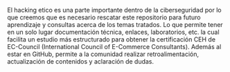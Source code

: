 El hacking etico es una parte importante dentro de la ciberseguridad por lo que creemos que es necesario rescatar este repositorio para futuro aprendizaje y consultas acerca de los temas tratados. 
Lo que permite tener en un solo lugar documentación técnica, enlaces, laboratorios, etc. la cual facilita un estudio más estructurado para obtener la certificación CEH de EC-Council (International Council of E-Commerce Consultants). Además al estar en GitHub, permite a la comunidad realizar retroalimentación, actualización de contenidos y aclaración de dudas.